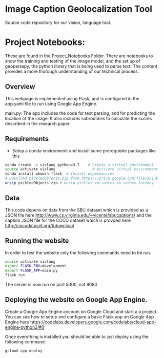 # Image Caption Geolocalization Tool
Source code repository for our vision, language tool.

# Project Notebooks:
These are found in the Project_Notebooks Folder. There are notebooks to show the training and testing of the image model, and the set up of geoparsepy, the python library that is being used to parse text. The content provides a more thorough understanding of our technical process. 


## Overview
This webpage is implemented using Flask, and is configured in the app.yaml file to run using Google App Engine.

main.py: The app includes the code for text parsing, and for predicting the location of the image. It also includes subroutines to calculate the scores described in the research paper. 

## Requirements
- Setup a conda environment and install some prerequisite packages like this
```bash
conda create -n vislang python=3.7    # Create a virtual environment
source activate vislang         	    # Activate virtual environment
conda install whoosh flask  # Install dependencies
# Download pickledObjects.zip from https://drive.google.com/file/d/1JklZyNSSON5sndl8SufbSA_kpjr7DIsF/view?usp=sharing and put in folder
unzip pickledObjects.zip # Unzip pickled variables to reduce latency

```


## Data 
This code depens on data from the SBU dataset which is provided as a JSON file here http://www.cs.virginia.edu/~vicente/sbucaptions/ 
and the caption JSON file for the COCO dataset which is provded here http://cocodataset.org/#download

## Running the website
In order to test the website only the following commands need to be run.
```bash
source activate vislang
export FLASK_ENV=development
export FLASK_APP=main.py
flask run
```
The server is now run on port 5000, not 8080

## Deploying the website on Google App Engine.
Create a Google App Engine account on Google Cloud and start a a project. You can see how to setup and configure a basic Flask app on Google App Engine here https://codelabs.developers.google.com/codelabs/cloud-app-engine-python3/#0

Once everything is installed you should be able to just deploy using the following command:

```bash
gcloud app deploy
```

